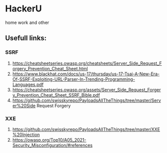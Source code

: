 # HackerU
home work and other
## Usefull links:

### SSRF
1. https://cheatsheetseries.owasp.org/cheatsheets/Server_Side_Request_Forgery_Prevention_Cheat_Sheet.html
2. https://www.blackhat.com/docs/us-17/thursday/us-17-Tsai-A-New-Era-Of-SSRF-Exploiting-URL-Parser-In-Trending-Programming-Languages.pdf
3. https://cheatsheetseries.owasp.org/assets/Server_Side_Request_Forgery_Prevention_Cheat_Sheet_SSRF_Bible.pdf
4. https://github.com/swisskyrepo/PayloadsAllTheThings/tree/master/Server%20Side Request Forgery

### XXE
1. https://github.com/swisskyrepo/PayloadsAllTheThings/tree/master/XXE%20Injection
2. https://owasp.org/Top10/A05_2021-Security_Misconfiguration/#references
